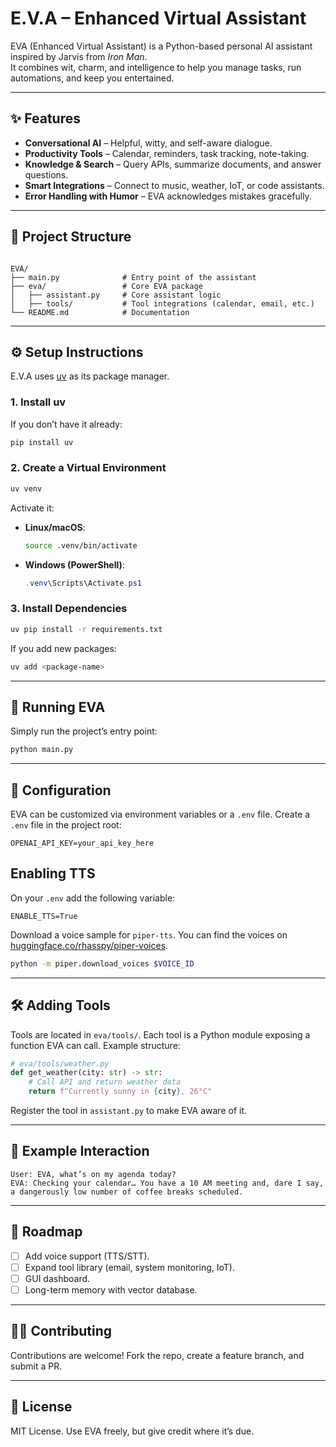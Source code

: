 # E.V.A – Enhanced Virtual Assistant

EVA (Enhanced Virtual Assistant) is a Python-based personal AI assistant inspired by Jarvis from _Iron Man_.  
It combines wit, charm, and intelligence to help you manage tasks, run automations, and keep you entertained.

---

## ✨ Features

- **Conversational AI** – Helpful, witty, and self-aware dialogue.
- **Productivity Tools** – Calendar, reminders, task tracking, note-taking.
- **Knowledge & Search** – Query APIs, summarize documents, and answer questions.
- **Smart Integrations** – Connect to music, weather, IoT, or code assistants.
- **Error Handling with Humor** – EVA acknowledges mistakes gracefully.

---

## 📂 Project Structure

```

EVA/
├── main.py              # Entry point of the assistant
├── eva/                 # Core EVA package
│   ├── assistant.py     # Core assistant logic
│   ├── tools/           # Tool integrations (calendar, email, etc.)
└── README.md            # Documentation

```

---

## ⚙️ Setup Instructions

E.V.A uses [uv](https://docs.astral.sh/uv/) as its package manager.

### 1. Install uv

If you don’t have it already:

```bash
pip install uv
```

### 2. Create a Virtual Environment

```bash
uv venv
```

Activate it:

- **Linux/macOS**:

  ```bash
  source .venv/bin/activate
  ```

- **Windows (PowerShell)**:

  ```powershell
  .venv\Scripts\Activate.ps1
  ```

### 3. Install Dependencies

```bash
uv pip install -r requirements.txt
```

If you add new packages:

```bash
uv add <package-name>
```

---

## 🚀 Running EVA

Simply run the project’s entry point:

```bash
python main.py
```

---

## 🔧 Configuration

EVA can be customized via environment variables or a `.env` file.
Create a `.env` file in the project root:

```
OPENAI_API_KEY=your_api_key_here
```

## Enabling TTS

On your `.env` add the following variable:

```
ENABLE_TTS=True
```

Download a voice sample for `piper-tts`. You can find the voices on [huggingface.co/rhasspy/piper-voices](https://huggingface.co/rhasspy/piper-voices/tree/main).

```sh
python -m piper.download_voices $VOICE_ID
```

---

## 🛠 Adding Tools

Tools are located in `eva/tools/`. Each tool is a Python module exposing a function EVA can call.
Example structure:

```python
# eva/tools/weather.py
def get_weather(city: str) -> str:
    # Call API and return weather data
    return f"Currently sunny in {city}, 26°C"
```

Register the tool in `assistant.py` to make EVA aware of it.

---

## 🤖 Example Interaction

```text
User: EVA, what’s on my agenda today?
EVA: Checking your calendar… You have a 10 AM meeting and, dare I say, a dangerously low number of coffee breaks scheduled.
```

---

## 📌 Roadmap

- [ ] Add voice support (TTS/STT).
- [ ] Expand tool library (email, system monitoring, IoT).
- [ ] GUI dashboard.
- [ ] Long-term memory with vector database.

---

## 🧑‍💻 Contributing

Contributions are welcome! Fork the repo, create a feature branch, and submit a PR.

---

## 📜 License

MIT License. Use EVA freely, but give credit where it’s due.
